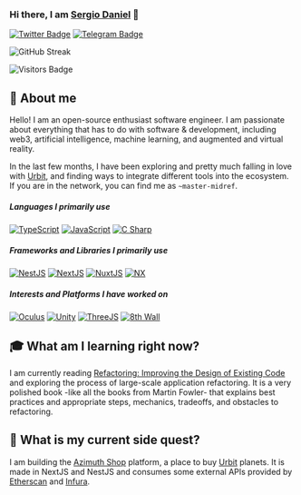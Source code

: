### Hi there, I am [Sergio Daniel][profile-twitter] 👋

[![Twitter Badge][badge-twitter]][profile-twitter]
[![Telegram Badge][badge-telegram]][profile-telegram]

<!--
Here are some ideas to get you started:

- 🔭 I’m currently working on ...
- 🌱 I’m currently learning ...
- 👯 I’m looking to collaborate on ...
- 🤔 I’m looking for help with ...
- 💬 Ask me about ...
- 📫 How to reach me: ...
- 😄 Pronouns: ...
- ⚡ Fun fact: ...
-->

![GitHub Streak][github-streak]

![Visitors Badge][badge-visitors]

## 🖖 About me

Hello! I am an open-source enthusiast software engineer. I am passionate about everything that has to do with software & development, including web3, artificial intelligence, machine learning, and augmented and virtual reality.

In the last few months, I have been exploring and pretty much falling in love with [Urbit](https://urbit.org), and finding ways to integrate different tools into the ecosystem. If you are in the network, you can find me as `~master-midref`.

##### Languages I primarily use

[![TypeScript](https://img.shields.io/badge/-typescript-%23007acc?&style=for-the-badge&logo=typescript&logoColor=white)](#)
[![JavaScript](https://img.shields.io/badge/-javascript-%23fcdc00?&style=for-the-badge&logo=javascript&logoColor=black)](#)
[![C Sharp](https://img.shields.io/badge/-c%20sharp-%23512bd4?&style=for-the-badge&logo=csharp&logoColor=white)](#)

##### Frameworks and Libraries I primarily use

[![NestJS](https://img.shields.io/badge/-nest%20js-%23e0234e?&style=for-the-badge&logo=nestjs&logoColor=white)](https://nestjs.com)
[![NextJS](https://img.shields.io/badge/-next%20js%20-black?&style=for-the-badge&logo=next.js&logoColor=white)](https://nextjs.org)
[![NuxtJS](https://img.shields.io/badge/-nuxt%20js-%2300dc82?&style=for-the-badge&logo=nuxt.js&logoColor=white)](https://nuxtjs.org)
[![NX](https://img.shields.io/badge/-nx-%23143157?&style=for-the-badge&logo=nx&logoColor=white)](https://nx.dev)

##### Interests and Platforms I have worked on

[![Oculus](https://img.shields.io/badge/-oculus-black?&style=for-the-badge&logo=oculus&logoColor=white)](https://oculus.com)
[![Unity](https://img.shields.io/badge/-unity-black?&style=for-the-badge&logo=unity&logoColor=white)](https://unity.com)
[![ThreeJS](https://img.shields.io/badge/-three%20js-black?&style=for-the-badge&logo=three.js&logoColor=white)](https://threejs.org)
[![8th Wall](https://img.shields.io/badge/-8th%20wall-black?&style=for-the-badge&logo=8thwall&logoColor=white)](https://www.8thwall.com)

## 🎓 What am I learning right now?

I am currently reading [Refactoring: Improving the Design of Existing Code][book] and exploring the process of large-scale application refactoring. It is a very polished book -like all the books from Martin Fowler- that explains best practices and appropriate steps, mechanics, tradeoffs, and obstacles to refactoring.

## 🧙‍ What is my current side quest?

I am building the [Azimuth Shop](https://azimuth.shop) platform, a place to buy [Urbit](https://urbit.org) planets. It is made in NextJS and NestJS and consumes some external APIs provided by [Etherscan](https://etherscan.io/) and [Infura](https://infura.io/).


[comment]: <> (Link references)
[comment]: <> (----------------------------------------------------------------------------------------)
[profile-twitter]: https://twitter.com/xsdaniel "Sergio Twitter Profile"
[profile-linkedin]: https://linkedin.com/in/sergiofernandez "Sergio LinkedIn Profile"
[profile-telegram]: https://t.me/xsdaniel "Sergio Telegram Profile"
[badge-linkedin]: https://img.shields.io/badge/linkedin%20-%230077B5.svg?&style=for-the-badge&logo=linkedin&logoColor=white "Badge for LinkedIn"
[badge-twitter]: https://img.shields.io/badge/twitter-black?&style=for-the-badge&logo=twitter "Badge for Twitter"
[badge-telegram]: https://img.shields.io/badge/telegram-black?&style=for-the-badge&logo=telegram "Badge for Telegram"
[badge-visitors]: https://visitor-badge.glitch.me/badge?page_id=zoix.zoix "Badge with visitors count of this page"
[book]: https://learning.oreilly.com/library/view/refactoring-improving-the/9780134757681/ "Refactoring: Improving the Design of Existing Code"
[github-stats]: https://github-readme-stats.vercel.app/api?username=zoix&theme=dark&show_icons=true "Github status addon"
[github-streak]: https://github-readme-streak-stats.herokuapp.com?user=zoix&theme=github-dark-blue "Github sreak addon"
